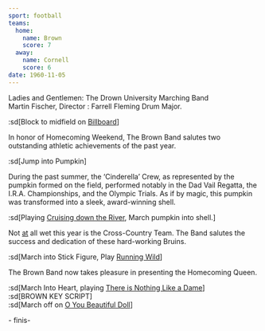 ```yaml
---
sport: football
teams:
  home:
    name: Brown
    score: 7
  away:
    name: Cornell
    score: 6
date: 1960-11-05
---
```


Ladies and Gentlemen: The Drown University Marching Band\
Martin Fischer, Director : Farrell Fleming Drum Major.

:sd[Block to midfield on <u>Billboard</u>]

In honor of Homecoming Weekend, The Brown Band salutes two outstanding athletic achievements of the past year.

:sd[Jump into Pumpkin]

During the past summer, the ‘Cinderella’ Crew, as represented by the pumpkin formed on the field, performed notably in the Dad Vail Regatta, the I.R.A. Championships, and the Olympic Trials. As if by magic, this pumpkin was transformed into a sleek, award-winning shell.

:sd[Playing <u>Cruising down the River</u>, March pumpkin into shell.]

Not <u>at</u> all wet this year is the Cross-Country Team. The Band salutes the success and dedication of these hard-working Bruins.

:sd[March into Stick Figure, Play <u>Running Wild</u>]

The Brown Band now takes pleasure in presenting the Homecoming Queen.

:sd[March Into Heart, playing <u>There is Nothing Like a Dame</u>]\
:sd[BROWN KEY SCRIPT]\
:sd[March off on <u>O You Beautiful Doll</u>]

\- finis-
